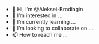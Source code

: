 - 👋 Hi, I’m @Aleksei-Brodiagin
- 👀 I’m interested in ...
- 🌱 I’m currently learning ...
- 💞️ I’m looking to collaborate on ...
- 📫 How to reach me ...

<!---
Aleksei-Brodiagin/Aleksei-Brodiagin is a ✨ special ✨ repository because its `README.md` (this file) appears on your GitHub profile.
You can click the Preview link to take a look at your changes.
--->
